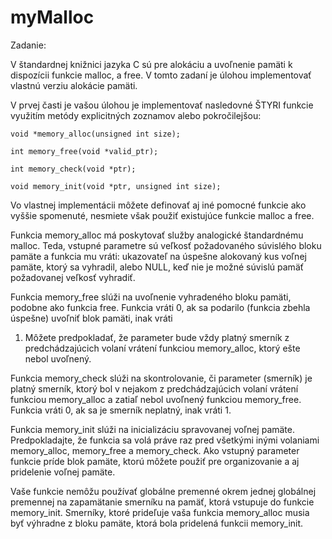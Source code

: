 # myMalloc

Zadanie:

V štandardnej knižnici jazyka C sú pre alokáciu a uvoľnenie pamäti k dispozícii funkcie
malloc, a free. V tomto zadaní je úlohou implementovať vlastnú verziu alokácie pamäti.

V prvej časti je vašou úlohou je implementovať nasledovné ŠTYRI funkcie využitím metódy
explicitných zoznamov alebo pokročilejšou:


    void *memory_alloc(unsigned int size);
    
    int memory_free(void *valid_ptr);
    
    int memory_check(void *ptr);
    
    void memory_init(void *ptr, unsigned int size);
    

Vo vlastnej implementácii môžete definovať aj iné pomocné funkcie ako vyššie spomenuté,
nesmiete však použiť existujúce funkcie malloc a free.

Funkcia memory_alloc má poskytovať služby analogické štandardnému malloc. Teda,
vstupné parametre sú veľkosť požadovaného súvislého bloku pamäte a funkcia mu vráti:
ukazovateľ na úspešne alokovaný kus voľnej pamäte, ktorý sa vyhradil, alebo NULL, keď nie
je možné súvislú pamäť požadovanej veľkosť vyhradiť.

Funkcia memory_free slúži na uvoľnenie vyhradeného bloku pamäti, podobne ako funkcia
free. Funkcia vráti 0, ak sa podarilo (funkcia zbehla úspešne) uvoľniť blok pamäti, inak vráti
1. Môžete predpokladať, že parameter bude vždy platný smerník z predchádzajúcich volaní
vrátení funkciou memory_alloc, ktorý ešte nebol uvoľnený.

Funkcia memory_check slúži na skontrolovanie, či parameter (smerník) je platný smerník,
ktorý bol v nejakom z predchádzajúcich volaní vrátení funkciou memory_alloc a zatiaľ
nebol uvoľnený funkciou memory_free. Funkcia vráti 0, ak sa je smerník neplatný, inak
vráti 1.

Funkcia memory_init slúži na inicializáciu spravovanej voľnej pamäte. Predpokladajte, že
funkcia sa volá práve raz pred všetkými inými volaniami memory_alloc, memory_free a
memory_check. Ako vstupný parameter funkcie príde blok pamäte,
ktorú môžete použiť pre organizovanie a aj pridelenie voľnej pamäte. 

Vaše funkcie nemôžu používať globálne premenné okrem jednej globálnej premennej na zapamätanie smerníku na
pamäť, ktorá vstupuje do funkcie memory_init. Smerníky, ktoré prideľuje vaša funkcia
memory_alloc musia byť výhradne z bloku pamäte, ktorá bola pridelená funkcii
memory_init.
